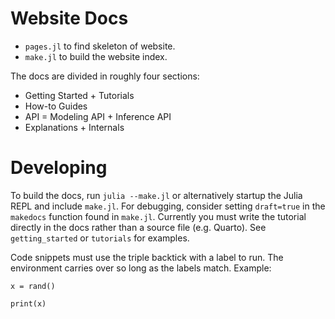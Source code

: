 # Website Docs
- `pages.jl` to find skeleton of website.
- `make.jl` to build the website index.

The docs are divided in roughly four sections:
- Getting Started + Tutorials
- How-to Guides
- API = Modeling API + Inference API
- Explanations + Internals


# Developing
To build the docs, run `julia --make.jl` or alternatively startup the Julia REPL and include `make.jl`. For debugging, consider setting `draft=true` in the `makedocs` function found in `make.jl`.
Currently you must write the tutorial directly in the docs rather than a source file (e.g. Quarto). See `getting_started` or `tutorials` for examples.

Code snippets must use the triple backtick with a label to run. The environment carries over so long as the labels match. Example:

```@example tutorial_1
x = rand()
```

```@example tutorial_1
print(x)
```